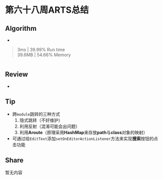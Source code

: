 # 第六十八周ARTS总结
## Algorithm
- []()
> 3ms | 39.99% Run time  
> 39.6MB | 54.66% Memory
```java

```

## Review
- []()

## Tip
+ 跨`module`跳转的三种方式
    1. 隐式跳转（不好维护）
    2. 利用反射（混淆可能会出问题）
    3. 利用**Aroute**（原理采用**HashMap**来存放**path**与**class**对象的映射）
+ 可通过给`EditText`添加`setOnEditorActionListener`方法来实现**搜索**按钮的点击功能

## Share
暂无内容